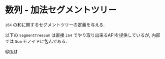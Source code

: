 # 数列 - 加法セグメントツリー

`i64` の和に関するセグメントツリーの定義を与える.

以下の `SegmentTreeSum` は直接 `i64` でやり取り出来るAPIを提供しているが,
内部では `Sum` モノイドに包んである.

@[rust](procon-rs/src/sequence/tree/segment_tree_sum.rs)
